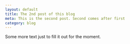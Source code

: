 ```yaml
---
layout: default
title: The 2nd post of this blog
meta: This is the second post. Second comes after first
category: blog
---
```


Some more text just to fill it out for the moment.
